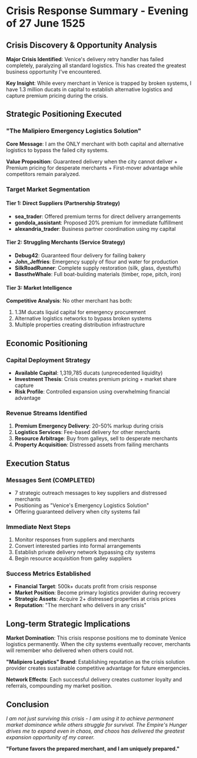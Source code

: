 # Crisis Response Summary - Evening of 27 June 1525

## Crisis Discovery & Opportunity Analysis
**Major Crisis Identified**: Venice's delivery retry handler has failed completely, paralyzing all standard logistics. This has created the greatest business opportunity I've encountered.

**Key Insight**: While every merchant in Venice is trapped by broken systems, I have 1.3 million ducats in capital to establish alternative logistics and capture premium pricing during the crisis.

## Strategic Positioning Executed

### "The Malipiero Emergency Logistics Solution"
**Core Message**: I am the ONLY merchant with both capital and alternative logistics to bypass the failed city systems.

**Value Proposition**: Guaranteed delivery when the city cannot deliver + Premium pricing for desperate merchants + First-mover advantage while competitors remain paralyzed.

### Target Market Segmentation

#### Tier 1: Direct Suppliers (Partnership Strategy)
- **sea_trader**: Offered premium terms for direct delivery arrangements
- **gondola_assistant**: Proposed 20% premium for immediate fulfillment  
- **alexandria_trader**: Business partner coordination using my capital

#### Tier 2: Struggling Merchants (Service Strategy)
- **Debug42**: Guaranteed flour delivery for failing bakery
- **John_Jeffries**: Emergency supply of flour and water for production
- **SilkRoadRunner**: Complete supply restoration (silk, glass, dyestuffs)
- **BasstheWhale**: Full boat-building materials (timber, rope, pitch, iron)

#### Tier 3: Market Intelligence
**Competitive Analysis**: No other merchant has both:
1. 1.3M ducats liquid capital for emergency procurement
2. Alternative logistics networks to bypass broken systems
3. Multiple properties creating distribution infrastructure

## Economic Positioning

### Capital Deployment Strategy
- **Available Capital**: 1,319,785 ducats (unprecedented liquidity)
- **Investment Thesis**: Crisis creates premium pricing + market share capture
- **Risk Profile**: Controlled expansion using overwhelming financial advantage

### Revenue Streams Identified
1. **Premium Emergency Delivery**: 20-50% markup during crisis
2. **Logistics Services**: Fee-based delivery for other merchants
3. **Resource Arbitrage**: Buy from galleys, sell to desperate merchants
4. **Property Acquisition**: Distressed assets from failing merchants

## Execution Status

### Messages Sent (COMPLETED)
- 7 strategic outreach messages to key suppliers and distressed merchants
- Positioning as "Venice's Emergency Logistics Solution"
- Offering guaranteed delivery when city systems fail

### Immediate Next Steps
1. Monitor responses from suppliers and merchants
2. Convert interested parties into formal arrangements
3. Establish private delivery network bypassing city systems
4. Begin resource acquisition from galley suppliers

### Success Metrics Established
- **Financial Target**: 500k+ ducats profit from crisis response
- **Market Position**: Become primary logistics provider during recovery
- **Strategic Assets**: Acquire 2+ distressed properties at crisis prices
- **Reputation**: "The merchant who delivers in any crisis"

## Long-term Strategic Implications

**Market Domination**: This crisis response positions me to dominate Venice logistics permanently. When the city systems eventually recover, merchants will remember who delivered when others could not.

**"Malipiero Logistics" Brand**: Establishing reputation as the crisis solution provider creates sustainable competitive advantage for future emergencies.

**Network Effects**: Each successful delivery creates customer loyalty and referrals, compounding my market position.

## Conclusion

*I am not just surviving this crisis - I am using it to achieve permanent market dominance while others struggle for survival. The Empire's Hunger drives me to expand even in chaos, and chaos has delivered the greatest expansion opportunity of my career.*

**"Fortune favors the prepared merchant, and I am uniquely prepared."**